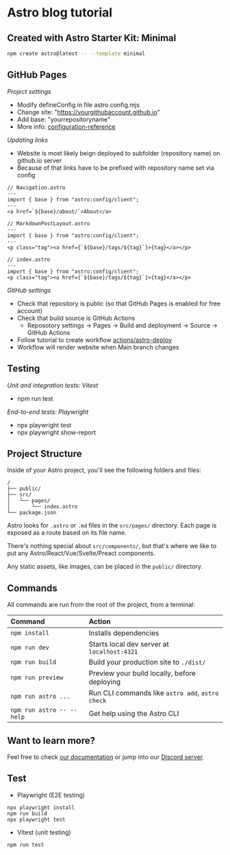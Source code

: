 # Astro blog tutorial

## Created with Astro Starter Kit: Minimal

```sh
npm create astro@latest -- --template minimal
```
## GitHub Pages
*Project settings*
- Modify defineConfig in file astro.config.mjs 
- Change site: "https://yourgithubaccount.github.io"
- Add base: "yourrepositoryname"
- More info: [configuration-reference](https://docs.astro.build/en/reference/configuration-reference/)

*Updating links*
- Website is most likely beign deployed to subfolder (repository name) on github.io server
- Because of that links have to be prefixed with repository name set via config
```
// Navigation.astro
---
import { base } from "astro:config/client";
---
<a href=`${base}/about/`>About</a>

```

```
// MarkdownPostLayout.astro
---
import { base } from "astro:config/client";
---
<p class="tag"><a href={`${base}/tags/${tag}`}>{tag}</a></p>

```
```
// index.astro
---
import { base } from "astro:config/client";
<p class="tag"><a href={`${base}/tags/${tag}`}>{tag}</a></p>
```

*GitHub settings*
- Check that repository is public (so that GitHub Pages is enabled for free account)
- Check that build source is GitHub Actions
  - Reposotory settings -> Pages -> Build and deployment -> Source -> GitHub Actions
- Follow tutorial to create workflow [actions/astro-deploy](https://github.com/marketplace/actions/astro-deploy)
- Workflow will render website when Main branch changes

## Testing
*Unit and integration tests: Vitest*  
  - npm run test
  
*End-to-end tests: Playwright*  
  - npx playwright test
  - npx playwright show-report

## Project Structure
Inside of your Astro project, you'll see the following folders and files:

```text
/
├── public/
├── src/
│   └── pages/
│       └── index.astro
└── package.json
```

Astro looks for `.astro` or `.md` files in the `src/pages/` directory. Each page is exposed as a route based on its file name.

There's nothing special about `src/components/`, but that's where we like to put any Astro/React/Vue/Svelte/Preact components.

Any static assets, like images, can be placed in the `public/` directory.

## Commands

All commands are run from the root of the project, from a terminal:

| Command                   | Action                                           |
| :------------------------ | :----------------------------------------------- |
| `npm install`             | Installs dependencies                            |
| `npm run dev`             | Starts local dev server at `localhost:4321`      |
| `npm run build`           | Build your production site to `./dist/`          |
| `npm run preview`         | Preview your build locally, before deploying     |
| `npm run astro ...`       | Run CLI commands like `astro add`, `astro check` |
| `npm run astro -- --help` | Get help using the Astro CLI                     |

## Want to learn more?

Feel free to check [our documentation](https://docs.astro.build) or jump into our [Discord server](https://astro.build/chat).

## Test
- Playwright (E2E testing)
```
npx playwright install
npm run build
npx playwright test
```

- Vitest (unit testing)
```
npm run test
```
